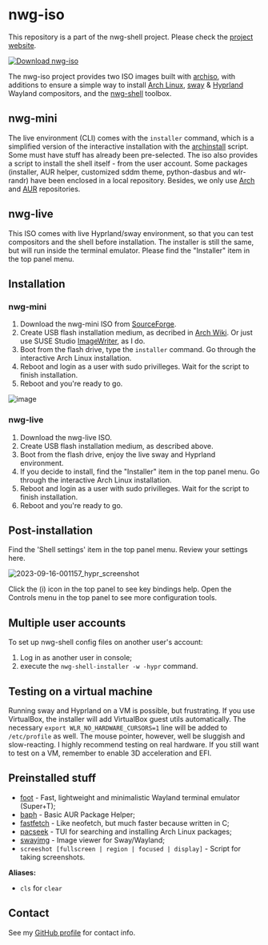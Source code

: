 # nwg-iso

This repository is a part of the nwg-shell project. Please check the [project website](https://nwg-piotr.github.io/nwg-shell).

[![Download nwg-iso](https://a.fsdn.com/con/app/sf-download-button)](https://sourceforge.net/projects/nwg-iso)

The nwg-iso project provides two ISO images built with [archiso](https://wiki.archlinux.org/title/Archiso), with additions to ensure a simple way to install [Arch Linux](https://archlinux.org), [sway](https://swaywm.org/) & [Hyprland](https://hyprland.org/) Wayland compositors, and the [nwg-shell](https://nwg-piotr.github.io/nwg-shell) toolbox.

## nwg-mini

The live environment (CLI) comes with the `installer` command, which is a simplified version of the interactive installation with the [archinstall](https://github.com/archlinux/archinstall) script. Some must have stuff has already been pre-selected. The iso also provides a script to install the shell itself - from the user account. Some packages (installer, AUR helper, customized sddm theme, python-dasbus and wlr-randr) have been enclosed in a local repository. Besides, we only use [Arch](https://archlinux.org/packages) and [AUR](https://aur.archlinux.org/) repositories.

## nwg-live

This ISO comes with live Hyprland/sway environment, so that you can test compositors and the shell before installation. The installer is still the same, but will run inside the terminal emulator. Please find the "Installer" item in the top panel menu.

## Installation

### nwg-mini

1. Download the nwg-mini ISO from [SourceForge](https://sourceforge.net/projects/nwg-iso/).
2. Create USB flash installation medium, as decribed in [Arch Wiki](https://wiki.archlinux.org/title/USB_flash_installation_medium). Or just use SUSE Studio [ImageWriter](https://github.com/openSUSE/imagewriter), as I do.
3. Boot from the flash drive, type the `installer` command. Go through the interactive Arch Linux installation.
4. Reboot and login as a user with sudo privilleges. Wait for the script to finish installation.
5. Reboot and you're ready to go.

![image](https://github.com/nwg-piotr/nwg-iso/assets/20579136/14587d6e-f794-4cc7-8830-5a955aaa9776)

### nwg-live

1. Download the nwg-live ISO.
2. Create USB flash installation medium, as described above.
3. Boot from the flash drive, enjoy the live sway and Hyprland environment.
4. If you decide to install, find the "Installer" item in the top panel menu. Go through the interactive Arch Linux installation.
5. Reboot and login as a user with sudo privilleges. Wait for the script to finish installation.
6. Reboot and you're ready to go.

## Post-installation

Find the 'Shell settings' item in the top panel menu. Review your settings here.

![2023-09-16-001157_hypr_screenshot](https://github.com/nwg-piotr/nwg-iso/assets/20579136/a11a9786-558e-4567-a7f4-8b2a5226032c)

Click the (i) icon in the top panel to see key bindings help. Open the Controls menu in the top panel to see more configuration tools.

## Multiple user accounts

To set up nwg-shell config files on another user's account:

1. Log in as another user in console;
2. execute the `nwg-shell-installer -w -hypr` command.

## Testing on a virtual machine

Running sway and Hyprland on a VM is possible, but frustrating. If you use VirtualBox, the installer will add VirtualBox 
guest utils automatically. The necessary `export WLR_NO_HARDWARE_CURSORS=1` line will be added to `/etc/profile` as well.
The mouse pointer, however, well be sluggish and slow-reacting. I highly recommend testing on real hardware. 
If you still want to test on a VM, remember to enable 3D acceleration and EFI.

## Preinstalled stuff

- [foot](https://wiki.archlinux.org/title/Foot) - Fast, lightweight and minimalistic Wayland terminal emulator (Super+T);
- [baph](https://bitbucket.org/natemaia/baph) - Basic AUR Package Helper;
- [fastfetch](https://github.com/fastfetch-cli/fastfetch) - Like neofetch, but much faster because written in C;
- [pacseek](https://github.com/moson-mo/pacseek) - TUI for searching and installing Arch Linux packages;
- [swayimg](https://github.com/artemsen/swayimg) - Image viewer for Sway/Wayland;
- `screeshot [fullscreen | region | focused | display]` - Script for taking screenshots.

**Aliases:**

- `cls` for `clear`

## Contact

See my [GitHub profile](https://github.com/nwg-piotr) for contact info.
